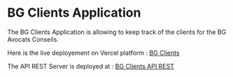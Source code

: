 # BG Clients Application

The BG Clients Application is allowing to keep track of the clients for the BG Avocats Conseils.

Here is the live deployement on Vercel platform : [BG Clients](https://bg-clients.vercel.app)

The API REST Server is deployed at : [BG Clients API REST](https://bgclientsserver.herokuapp.com/)
